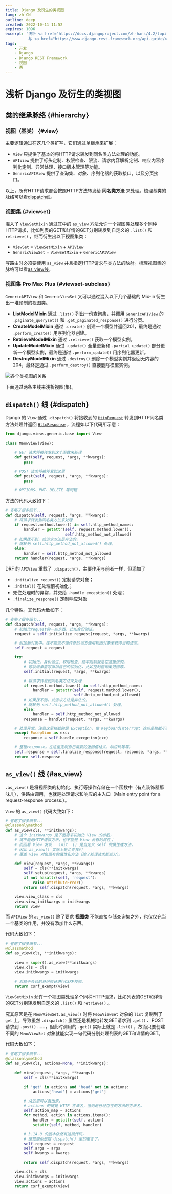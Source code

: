 ```yaml
---
title: Django 及衍生的类视图
lang: zh-CN
outline: deep
created: 2022-10-11 11:52
expires: 1096
excerpt: '浅析 <a href="https://docs.djangoproject.com/zh-hans/4.2/topics/class-based-views/">Django</a>
          与 <a href="https://www.django-rest-framework.org/api-guide/views/">Django REST Framework</a> 两个框架视图类的脉络。'
tags:
    - 开发
    - Django
    - Django REST Framework
    - 视图
    - 类
---
```


# 浅析 Django 及衍生的类视图

<RevisionInfo />

## 类的继承脉络 {#hierarchy}

### 视图（基类） {#view}

主要逻辑通过在这几个类扩写，它们通过单继承来扩展：

- `View` 只提供了基本的将HTTP请求转发到同名类方法处理的功能。
- `APIView` 提供了标头定制、权限检查、限流、请求内容解析定制、响应内容序列化定制、异常处理、接口版本管理等功能。
- `GenericAPIView` 提供了查询集、对象、序列化器的获取接口，以及分页接口。

以上，所有HTTP请求都会按照HTTP方法转发给 **同名类方法** 来处理。梳理基类的脉络可以看[dispatch线](#dispatch)。

### 视图集 {#viewset}

混入了 `ViewSetMixin` 通过其中的 `as_view` 方法允许一个视图类处理多个同种HTTP请求，比如列表的GET和详情的GET分别转发到自定义的 `.list()` 和 `retrieve()` ，继而衍生出以下视图集类：

- `ViewSet` = `ViewSetMixin` + `APIView`
- `GenericViewSet` = `ViewSetMixin` + `GenericAPIView`

写路由时必须要使用 `as_view` 并且指定HTTP请求与类方法的映射。梳理视图集的脉络可以看[as_view线](#as_view)。

### 视图集 Pro Max Plus {#viewset-subclass}

`GenericAPIView` 和 `GenericViewSet` 又可以通过混入以下几个基础的 Mix-in 衍生出一堆预制的视图类。

- **ListModelMixin** 通过 `.list()` 列出一份查询集，并调用 `GenericAPIView` 的 `.paginate_queryset()` 和 `.get_paginated_response()` 进行分页。
- **CreateModelMixin** 通过 `.create()` 创建一个模型并返回201，最终是通过 `.perform_create()` 用序列化器创建。
- **RetrieveModelMixin** 通过 `.retrieve()` 获取一个模型实例。
- **UpdateModelMixin** 通过 `.update()` 全量更新和 `.partial_update()` 部分更新一个模型实例，最终是通过 `.perform_update()` 用序列化器更新。
- **DestroyModelMixin** 通过 `.destroy()` 删除一个模型实例并返回无内容的204，最终是通过 `.perform_destroy()` 直接删除模型实例。

![各个类视图的关系](/image/drf-views.png)

下面通过两条主线来浅析视图(集)。

## `dispatch()` 线 {#dispatch}

Django 的 `View` 通过 `.dispatch()` 将接收到的 [`HttpRequest`](https://docs.djangoproject.com/zh-hans/4.2/ref/request-response/#httprequest-objects) 转发到HTTP同名类方法处理并返回 [`HttpResponse`](https://docs.djangoproject.com/zh-hans/4.2/ref/request-response/#httpresponse-objects) ，流程如以下代码所示意：

```python
from django.views.generic.base import View

class MeowView(View):

    # GET 请求将被转发到这个函数来处理
    def get(self, request, *args, **kwargs):
        pass

    # POST 请求将被转发到这里
    def post(self, request, *args, **kwargs):
        pass

    # OPTIONS、PUT、DELETE 等同理
```

方法的代码大致如下：

```python
# 省略了很多细节...
def dispatch(self, request, *args, **kwargs):
    # 将请求转发到同名类方法来处理
    if request.method.lower() in self.http_method_names:
        handler = getattr(self, request.method.lower(),
                          self.http_method_not_allowed)
    # 如果找不到，或请求方法是非法的，
    # 就转到 self.http_method_not_allowed() 处理。
    else:
        handler = self.http_method_not_allowed
    return handler(request, *args, **kwargs)
```

DRF 的 `APIView` 重载了 `.dispatch()`，主要作用与前者一样，但添加了

- `.initialize_request()` 定制请求对象；
- `.initial()` 在处理前初始化；
- 兜住处理时的异常，并交给 `.handle_exception()` 处理；
- `.finalize_response()` 定制响应对象

几个特性。其代码大致如下：

```python
# 省略了很多细节...
def dispatch(self, request, *args, **kwargs):
    # 初始化request的一些东西，比如身份验证。
    request = self.initialize_request(request, *args, **kwargs)

    # 附加到对象中。在不能或不便传参的地方使用视图对象来获得当前请求。
    self.request = request

    try:
        # 初始化。身份验证、权限检查、频率限制就是在这里做的。
        # 可以继承重写添加自己的初始化，比如控制查询集范围等。
        self.initial(request, *args, **kwargs)

        # 将请求转发到同名类方法来处理
        if request.method.lower() in self.http_method_names:
            handler = getattr(self, request.method.lower(),
                              self.http_method_not_allowed)
        # 如果找不到，或请求方法是非法的，
        # 就转到 self.http_method_not_allowed() 处理。
        else:
            handler = self.http_method_not_allowed
        response = handler(request, *args, **kwargs)

    # 处理异常。注意这里拦截的是 Exception，像 KeyboardInterrupt 这些是拦截不到的。
    except Exception as exc:
        response = self.handle_exception(exc)

    # 整理response。在这里定制自己需要的返回值格式、响应码等等。
    self.response = self.finalize_response(request, response, *args, **kwargs)
    return self.response
```

## `as_view()` 线 {#as_view}

`.as_view()` 是将视图类的初始化、执行等操作存储在一个函数中（有点装饰器那味儿），供路由调用，也就是处理请求和响应的主入口（Main entry point for a request-response process.）。

`View` 的 `as_view()` 代码大致如下：

```python
# 省略了很多细节...
@classonlymethod
def as_view(cls, **initkwargs):
    # 这个 initkwargs 是下面用来初始化 View 的参数，
    # 键不能是HTTP请求方法，也不能是 View 没有的属性；
    # 而回看 View 发现 __init__() 是自定义 self 的属性或方法，
    # 因此 as_view() 实际上是允许我们
    # 覆盖 View 对象原有的属性和方法（除了处理请求那部分）。

    def view(request, *args, **kwargs):
        self = cls(**initkwargs)
        self.setup(request, *args, **kwargs)
        if not hasattr(self, 'request'):
            raise AttributeError()
        return self.dispatch(request, *args, **kwargs)

    view.view_class = cls
    view.view_initkwargs = initkwargs
    return view
```

而 `APIView` 的 `as_view()` 除了要求 **视图类** 不能直接存储查询集之外，也仅仅充当一个基类的作用，并没有添加什么东西。

代码大致如下：

```python
# 省略了很多细节...
@classmethod
def as_view(cls, **initkwargs):

    view = super().as_view(**initkwargs)
    view.cls = cls
    view.initkwargs = initkwargs

    # 对基于会话的身份验证进行CSRF校验。
    return csrf_exempt(view)
```

`ViewSetMixin` 允许一个视图类处理多个同种HTTP请求，比如列表的GET和详情的GET分别转发到自定义的 `.list()` 和 `retrieve()` 。

究其原因是在 `MeowViewSet.as_view()` 时将 `MeowViewSet` 对象的 `list` 复制到了 `get` 上，导致虽然 `.dispatch()` 虽然还是机械地转发GET请求到 `.get()` 、POST请求到 `.post()` ……，但此时调用的 `.get()` 实际上就是 `.list()` ，故而只要创建不同的 `MeowViewSet` 对象就能实现一句代码分别处理列表的GET和详情的GET。

代码大致如下：

```python
# 省略了很多细节...
@classonlymethod
def as_view(cls, actions=None, **initkwargs):

    def view(request, *args, **kwargs):
        self = cls(**initkwargs)

        if 'get' in actions and 'head' not in actions:
            actions['head'] = actions['get']

        # 从这里可以看出来，
        # actions 的键是 HTTP 方法名，值则是已经存在的方法的方法名。
        self.action_map = actions
        for method, action in actions.items():
            handler = getattr(self, action)
            setattr(self, method, handler)

        # 3.14.0 的版本依然有这段代码，
        # 感觉貌似是跟 dispatch() 里的重复了。
        self.request = request
        self.args = args
        self.kwargs = kwargs

        return self.dispatch(request, *args, **kwargs)

    view.cls = cls
    view.initkwargs = initkwargs
    view.actions = actions
    return csrf_exempt(view)
```

